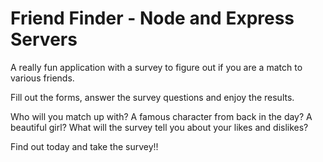 # Friend Finder - Node and Express Servers

A really fun application with a survey to figure out if you are a match to various friends.

Fill out the forms, answer the survey questions and enjoy the results.

Who will you match up with?  A famous character from back in the day?  A beautiful girl?  What will the survey tell you about your likes and dislikes?

Find out today and take the survey!!